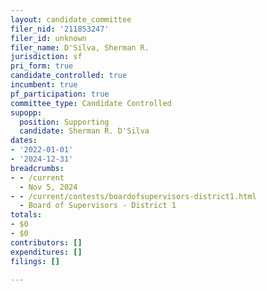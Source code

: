 ```yaml
---
layout: candidate_committee
filer_nid: '211853247'
filer_id: unknown
filer_name: D'Silva, Sherman R.
jurisdiction: sf
pri_form: true
candidate_controlled: true
incumbent: true
pf_participation: true
committee_type: Candidate Controlled
supopp:
  position: Supporting
  candidate: Sherman R. D'Silva
dates:
- '2022-01-01'
- '2024-12-31'
breadcrumbs:
- - /current
  - Nov 5, 2024
- - /current/contests/boardofsupervisors-district1.html
  - Board of Supervisors - District 1
totals:
- $0
- $0
contributors: []
expenditures: []
filings: []

---
```

